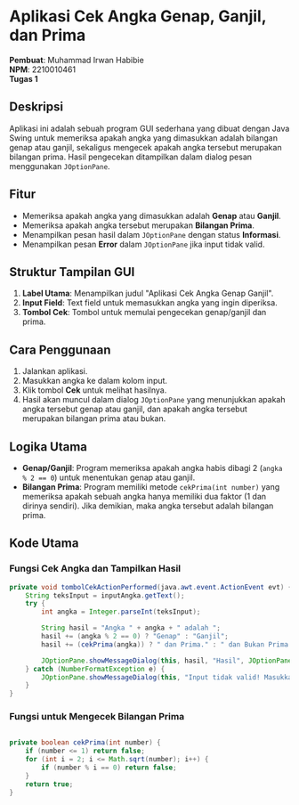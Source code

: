 # Aplikasi Cek Angka Genap, Ganjil, dan Prima

**Pembuat**: Muhammad Irwan Habibie  
**NPM**: 2210010461  
**Tugas 1**

## Deskripsi
Aplikasi ini adalah sebuah program GUI sederhana yang dibuat dengan Java Swing untuk memeriksa apakah angka yang dimasukkan adalah bilangan genap atau ganjil, sekaligus mengecek apakah angka tersebut merupakan bilangan prima. Hasil pengecekan ditampilkan dalam dialog pesan menggunakan `JOptionPane`.

## Fitur
- Memeriksa apakah angka yang dimasukkan adalah **Genap** atau **Ganjil**.
- Memeriksa apakah angka tersebut merupakan **Bilangan Prima**.
- Menampilkan pesan hasil dalam `JOptionPane` dengan status **Informasi**.
- Menampilkan pesan **Error** dalam `JOptionPane` jika input tidak valid.

## Struktur Tampilan GUI
1. **Label Utama**: Menampilkan judul "Aplikasi Cek Angka Genap Ganjil".
2. **Input Field**: Text field untuk memasukkan angka yang ingin diperiksa.
3. **Tombol Cek**: Tombol untuk memulai pengecekan genap/ganjil dan prima.

## Cara Penggunaan
1. Jalankan aplikasi.
2. Masukkan angka ke dalam kolom input.
3. Klik tombol **Cek** untuk melihat hasilnya.
4. Hasil akan muncul dalam dialog `JOptionPane` yang menunjukkan apakah angka tersebut genap atau ganjil, dan apakah angka tersebut merupakan bilangan prima atau bukan.

## Logika Utama
- **Genap/Ganjil**: Program memeriksa apakah angka habis dibagi 2 (`angka % 2 == 0`) untuk menentukan genap atau ganjil.
- **Bilangan Prima**: Program memiliki metode `cekPrima(int number)` yang memeriksa apakah sebuah angka hanya memiliki dua faktor (1 dan dirinya sendiri). Jika demikian, maka angka tersebut adalah bilangan prima.

## Kode Utama
### Fungsi Cek Angka dan Tampilkan Hasil
```java
private void tombolCekActionPerformed(java.awt.event.ActionEvent evt) {                                          
    String teksInput = inputAngka.getText();
    try {
        int angka = Integer.parseInt(teksInput);

        String hasil = "Angka " + angka + " adalah ";
        hasil += (angka % 2 == 0) ? "Genap" : "Ganjil";
        hasil += (cekPrima(angka)) ? " dan Prima." : " dan Bukan Prima.";

        JOptionPane.showMessageDialog(this, hasil, "Hasil", JOptionPane.INFORMATION_MESSAGE);
    } catch (NumberFormatException e) {
        JOptionPane.showMessageDialog(this, "Input tidak valid! Masukkan angka saja.", "Error", JOptionPane.ERROR_MESSAGE);
    }
}
```
### Fungsi untuk Mengecek Bilangan Prima
```java

private boolean cekPrima(int number) {
    if (number <= 1) return false;
    for (int i = 2; i <= Math.sqrt(number); i++) {
        if (number % i == 0) return false;
    }
    return true;
}
```
